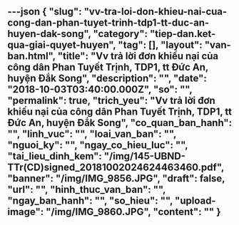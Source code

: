 ---json
{
    "slug": "vv-tra-loi-don-khieu-nai-cua-cong-dan-phan-tuyet-trinh-tdp1-tt-duc-an-huyen-dak-song",
    "category": "tiep-dan.ket-qua-giai-quyet-huyen",
    "tag": [],
    "layout": "van-ban.html",
    "title": "Vv trả lời đơn khiếu nại của công dân Phan Tuyết Trịnh, TDP1, tt Đức An, huyện Đắk Song",
    "description": "",
    "date": "2018-10-03T03:40:00.000Z",
    "so": "",
    "permalink": true,
    "trich_yeu": "Vv trả lời đơn khiếu nại của công dân Phan Tuyết Trịnh, TDP1, tt Đức An, huyện Đắk Song",
    "co_quan_ban_hanh": "",
    "linh_vuc": "",
    "loai_van_ban": "",
    "nguoi_ky": "",
    "ngay_co_hieu_luc": "",
    "tai_lieu_dinh_kem": "/img/145-UBND-TTr(CD)signed_20181002024624463460.pdf",
    "banner": "/img/IMG_9856.JPG",
    "draft": false,
    "url": "",
    "hinh_thuc_van_ban": "",
    "ngay_ban_hanh": "",
    "so_hieu": "",
    "upload-image": "/img/IMG_9860.JPG",
    "__content__": ""
}
---
<p><img alt="" src="/img/IMG_9856.JPG" /></p>

<p><img alt="" src="/img/IMG_9857.JPG" /></p>

<p><img alt="" src="/img/IMG_9858.JPG" /></p>

<p><img alt="" src="/img/IMG_9859.JPG" /></p>

<p><img alt="" src="/img/IMG_9860.JPG" /></p>
